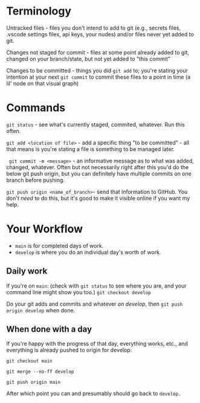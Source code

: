 # Terminology
Untracked files - files you don't intend to add to git (e.g., secrets files, .vscode settings files, api keys, your nudes) and/or files never yet added to git.

Changes not staged for commit - files at some point already added to git, changed on your branch/state, but not yet added to "this commit"

Changes to be committed - things you did `git add` to; you're stating your intention at your next `git commit` to commit these files to a point in time (a lil' node on that visual graph)


# Commands

`git status` - see what's currently staged, commited, whatever. Run this often.

`git add <location of file>` - add a specific thing "to be committed" - all that means is you're stating a file is something to be managed later.

` git commit -m <message>` - an informative message as to what was added, changed, whatever. Often but not necessarily right after this you'd do the below git push origin, but you can definitely have multiple commits on one branch before pushing.

`git push origin <name_of_branch>`- send that information to GitHub. You don't _need_ to do this, but it's good to make it visible online if you want my help.



# Your Workflow

* `main` is for completed days of work.
* `develop` is where you do an individual day's worth of work.

## Daily work
If you're _on_ `main`: (check with `git status` to see where you are, and your command line might show you too.)
`git checkout develop`

Do your git adds and commits and whatever _on develop_, then `git push origin develop` when done.

## When done with a day
If you're happy with the progress of that day, everything works, etc., and everything is already pushed to origin for develop:

`git checkout main`

`git merge --no-ff develop`

`git push origin main`

After which point you can and presumably should go back to `develop.`

